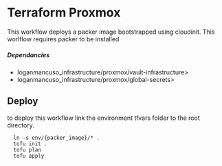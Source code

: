# Terraform Proxmox

This workflow deploys a packer image bootstrapped using cloudinit. This worlflow requires packer to be installed

##### Dependancies
- loganmancuso_infrastructure/proxmox/vault-infrastructure>
- loganmancuso_infrastructure/proxmox/global-secrets>

## Deploy
to deploy this workflow link the environment tfvars folder to the root directory. 
```
  ln -s env/{packer_image}/* .
  tofu init .
  tofu plan
  tofu apply
```